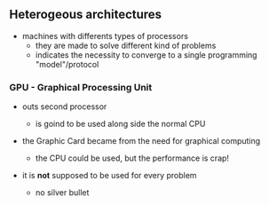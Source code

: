 ## Heterogeous architectures
- machines with differents types of processors  
  * they are made to solve different kind of problems   
  * indicates the necessity to converge to a single programming "model"/protocol  

### GPU - Graphical Processing Unit
- outs second processor   
  * is goind to be used along side the normal CPU   

- the Graphic Card became from the need for graphical computing   
  * the CPU could be used, but the performance is crap!   

- it is __not__ supposed to be used for every problem   
  * no silver bullet  
